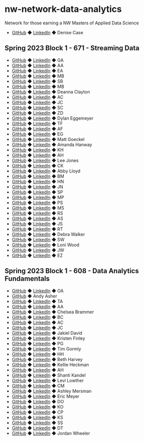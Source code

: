 # nw-network-data-analytics

Network for those earning a NW Masters of Applied Data Science

- [GitHub](https://github.com/denisecase) ◆ [LinkedIn](https://www.linkedin.com/in/denisecase) ◆ Denise Case

## Spring 2023 Block 1 - 671 - Streaming Data

 - [GitHub]() ◆ [LinkedIn]() ◆ GA
 - [GitHub]() ◆ [LinkedIn]() ◆ AA
 - [GitHub]() ◆ [LinkedIn]() ◆ EA
 - [GitHub]() ◆ [LinkedIn]() ◆ MB
 - [GitHub]() ◆ [LinkedIn]() ◆ SB
 - [GitHub]() ◆ [LinkedIn]() ◆ MB
 - [GitHub](https://github.com/declayton) ◆ [LinkedIn]() ◆ Deanna Clayton
 - [GitHub]() ◆ [LinkedIn]() ◆ AC
 - [GitHub]() ◆ [LinkedIn]() ◆ JC
 - [GitHub]() ◆ [LinkedIn]() ◆ SC
 - [GitHub]() ◆ [LinkedIn]() ◆ ZD
 - [GitHub](https://github.com/dylanegg) ◆ [LinkedIn](https://www.linkedin.com/in/dylaneggemeyer/) ◆ Dylan Eggemeyer
 - [GitHub]() ◆ [LinkedIn]() ◆ TF
 - [GitHub]() ◆ [LinkedIn]() ◆ AF
 - [GitHub]() ◆ [LinkedIn]() ◆ EG
 - [GitHub](https://github.com/GeckoG) ◆ [LinkedIn](https://www.linkedin.com/in/matt-goeckel-a9440622b/) ◆ Matt Goeckel
 - [GitHub](https://github.com/mandi1120) ◆ [LinkedIn](https://www.linkedin.com/in/amandahanway/) ◆ Amanda Hanway
 - [GitHub]() ◆ [LinkedIn]() ◆ KH
 - [GitHub]() ◆ [LinkedIn]() ◆ AH
 - [GitHub](https://github.com/IamLimaEchoEcho) ◆ [LinkedIn](https://www.linkedin.com/in/lee-j-5956b928/) ◆ Lee Jones
 - [GitHub]() ◆ [LinkedIn]() ◆ CK
 - [GitHub](https://github.com/abbylloyd03) ◆ [LinkedIn](https://www.linkedin.com/in/abby-lloyd-4a0b11183/) ◆ Abby Lloyd
 - [GitHub]() ◆ [LinkedIn]() ◆ BM
 - [GitHub]() ◆ [LinkedIn]() ◆ HN
 - [GitHub]() ◆ [LinkedIn]() ◆ JN
 - [GitHub]() ◆ [LinkedIn]() ◆ SP
 - [GitHub]() ◆ [LinkedIn]() ◆ MP
 - [GitHub]() ◆ [LinkedIn]() ◆ PS
 - [GitHub]() ◆ [LinkedIn]() ◆ MS
 - [GitHub]() ◆ [LinkedIn]() ◆ RS
 - [GitHub]() ◆ [LinkedIn]() ◆ AS
 - [GitHub]() ◆ [LinkedIn]() ◆ JS
 - [GitHub]() ◆ [LinkedIn]() ◆ RT
 - [GitHub](https://github.com/ddwalk77) ◆ [LinkedIn](https://www.linkedin.com/in/ddw77/) ◆ Debra Walker
 - [GitHub]() ◆ [LinkedIn]() ◆ SW
 - [GitHub](https://github.com/lwood7983) ◆ [LinkedIn](https://www.linkedin.com/in/loniwood1/) ◆ Loni Wood
 - [GitHub]() ◆ [LinkedIn]() ◆ JW
 - [GitHub]() ◆ [LinkedIn]() ◆ EZ

## Spring 2023 Block 1 - 608 - Data Analytics Fundamentals

 - [GitHub]() ◆ [LinkedIn]() ◆ OA
 - [GitHub](https://github.com/andyakiva) ◆ Andy Asher
 - [GitHub]() ◆ [LinkedIn]() ◆ TA
 - [GitHub]() ◆ [LinkedIn]() ◆ AA
 - [GitHub](https://github.com/chelsbrammer) ◆ [LinkedIn](https://www.linkedin.com/in/chelsea-brammer-384b1bba/) ◆ Chelsea Brammer
 - [GitHub]() ◆ [LinkedIn]() ◆ BC
 - [GitHub]() ◆ [LinkedIn]() ◆ AC
 - [GitHub]() ◆ [LinkedIn]() ◆ JC
 - [GitHub](https://github.com/ss2jak) ◆ [LinkedIn](https://www.linkedin.com/in/jakiel10) ◆ Jakiel David
 - [GitHub](https://github.com/AnaylsisKris) ◆ [LinkedIn](https://www.linkedin.com/in/kristen-finley-7a5584a0/) ◆ Kristen Finley
 - [GitHub]() ◆ [LinkedIn]() ◆ PG
 - [GitHub](https://github.com/tgormly) ◆ [LinkedIn](https://www.linkedin.com/in/tim-gormly-11a19a268/) ◆ Tim Gormly
 - [GitHub]() ◆ [LinkedIn]() ◆ HH
 - [GitHub](https://github.com/bethharvey) ◆ [LinkedIn](https://www.linkedin.com/in/beth-harvey-033991240/) ◆ Beth Harvey
 - [GitHub](https://github.com/krh5284) ◆ [LinkedIn](https://www.linkedin.com/in/kellie-heckman-777920139/) ◆ Kellie Heckman
 - [GitHub]() ◆ [LinkedIn]() ◆ AH
 - [GitHub](https://github.com/Shantik998) ◆ [LinkedIn](https://www.linkedin.com/in/shanti-kandel-8a307513a/) ◆ Shanti Kandel
 - [GitHub](https://github.com/LevLow) ◆ [LinkedIn](https://www.linkedin.com/in/levi-lowther-b35435106/) ◆ Levi Lowther
 - [GitHub]() ◆ [LinkedIn]() ◆ CM
 - [GitHub](https://github.com/AMersman) ◆ [LinkedIn](https://www.linkedin.com/in/ashley-mersman/) ◆ Ashley Mersman
 - [GitHub](https://github.com/ericmeyer1) ◆ [LinkedIn](https://www.linkedin.com/in/ericmeyer123/) ◆ Eric Meyer
 - [GitHub]() ◆ [LinkedIn]() ◆ DO
 - [GitHub]() ◆ [LinkedIn]() ◆ KO
 - [GitHub]() ◆ [LinkedIn]() ◆ CP
 - [GitHub]() ◆ [LinkedIn]() ◆ KS
 - [GitHub]() ◆ [LinkedIn]() ◆ SS
 - [GitHub]() ◆ [LinkedIn]() ◆ DT
 - [GitHub](https://github.com/jordanwheeler7) ◆ [LinkedIn](https://www.linkedin.com/in/jordan-wheeler-8724a9195/) ◆ Jordan Wheeler
